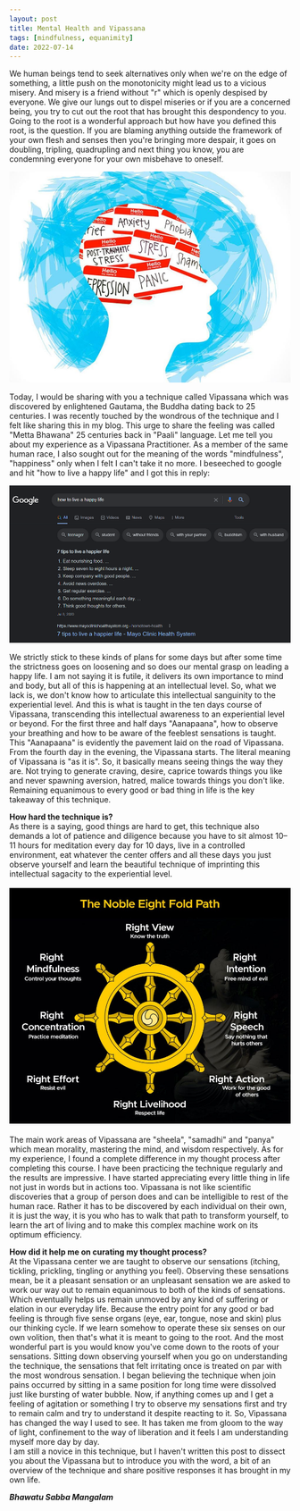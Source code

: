 ```yaml
---
layout: post
title: Mental Health and Vipassana
tags: [mindfulness, equanimity]
date: 2022-07-14
---
```

We human beings tend to seek alternatives only when we're on the edge of something, a little push on the monotonicity might lead us to a vicious misery. And misery is a friend without "r" which is openly despised by everyone. We give our lungs out to dispel miseries or if you are a concerned being, you try to cut out the root that has brought this despondency to you. Going to the root is a wonderful approach but how have you defined this root, is the question. If you are blaming anything outside the framework of your own flesh and senses then you're bringing more despair, it goes on doubling, tripling, quadrupling and next thing you know, you are condemning everyone for your own misbehave to oneself.

![vipassana_1](/assets/img/vipassana_1.jpg)

Today, I would be sharing with you a technique called Vipassana which was discovered by enlightened Gautama, the Buddha dating back to 25 centuries. I was recently touched by the wondrous of the technique and I felt like sharing this in my blog. This urge to share the feeling was called "Metta Bhawana" 25 centuries back in "Paali" language. Let me tell you about my experience as a Vipassana Practitioner.
As a member of the same human race, I also sought out for the meaning of the words "mindfulness", "happiness" only when I felt I can't take it no more. I beseeched to google and hit "how to live a happy life" and I got this in reply:

![vipassana_2](/assets/img/vipassana_2.png)


We strictly stick to these kinds of plans for some days but after some time the strictness goes on loosening and so does our mental grasp on leading a happy life. I am not saying it is futile, it delivers its own importance to mind and body, but all of this is happening at an intellectual level. So, what we lack is, we don't know how to articulate this intellectual sanguinity to the experiential level. And this is what is taught in the ten days course of Vipassana, transcending this intellectual awareness to an experiential level or beyond. For the first three and half days "Aanapaana", how to observe your breathing and how to be aware of the feeblest sensations is taught. This "Aanapaana" is evidently the pavement laid on the road of Vipassana.
From the fourth day in the evening, the Vipassana starts. The literal meaning of Vipassana is "as it is". So, it basically means seeing things the way they are. Not trying to generate craving, desire, caprice towards things you like and never spawning aversion, hatred, malice towards things you don't like. Remaining equanimous to every good or bad thing in life is the key takeaway of this technique.<br>

**How hard the technique is?**<br>
As there is a saying, good things are hard to get, this technique also demands a lot of patience and diligence because you have to sit almost 10–11 hours for meditation every day for 10 days, live in a controlled environment, eat whatever the center offers and all these days you just observe yourself and learn the beautiful technique of imprinting this intellectual sagacity to the experiential level.<br><br>
![vipassana_3](/assets/img/vipassana_3.jpg)<br><br>
The main work areas of Vipassana are "sheela", "samadhi" and "panya" which mean morality, mastering the mind, and wisdom respectively. As for my experience, I found a complete difference in my thought process after completing this course. I have been practicing the technique regularly and the results are impressive. I have started appreciating every little thing in life not just in words but in actions too. Vipassana is not like scientific discoveries that a group of person does and can be intelligible to rest of the human race. Rather it has to be discovered by each individual on their own, it is just the way, it is you who has to walk that path to transform yourself, to learn the art of living and to make this complex machine work on its optimum efficiency.<br>

**How did it help me on curating my thought process?**
<br>
At the Vipassana center we are taught to observe our sensations (itching, tickling, prickling, tingling or anything you feel). Observing these sensations mean, be it a pleasant sensation or an unpleasant sensation we are asked to work our way out to remain equanimous to both of the kinds of sensations. Which eventually helps us remain unmoved by any kind of suffering or elation in our everyday life. Because the entry point for any good or bad feeling is through five sense organs (eye, ear, tongue, nose and skin) plus our thinking cycle. If we learn somehow to operate these six senses on our own volition, then that's what it is meant to going to the root. And the most wonderful part is you would know you've come down to the roots of your sensations. Sitting down observing yourself when you go on understanding the technique, the sensations that felt irritating once is treated on par with the most wondrous sensation. I began believing the technique when join pains occurred by sitting in a same position for long time were dissolved just like bursting of water bubble. Now, if anything comes up and I get a feeling of agitation or something I try to observe my sensations first and try to remain calm and try to understand it despite reacting to it. So, Vipassana has changed the way I used to see. It has taken me from gloom to the way of light, confinement to the way of liberation and it feels I am understanding myself more day by day. <br>
I am still a novice in this technique, but I haven't written this post to dissect you about the Vipassana but to introduce you with the word, a bit of an overview of the technique and share positive responses it has brought in my own life.<br>

***Bhawatu Sabba Mangalam***